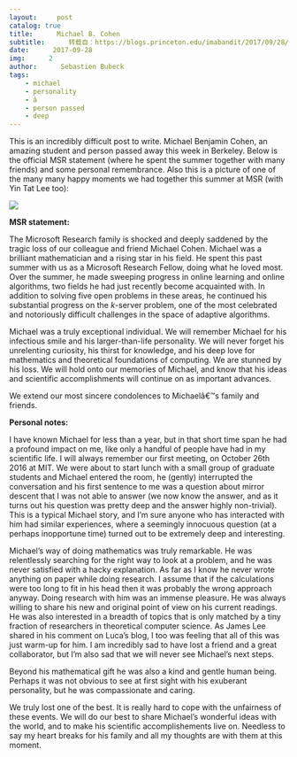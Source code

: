 ```yaml
---
layout:     post
catalog: true
title:      Michael B. Cohen
subtitle:      转载自：https://blogs.princeton.edu/imabandit/2017/09/28/michael-b-cohen/
date:      2017-09-28
img:      2
author:      Sebastien Bubeck
tags:
    - michael
    - personality
    - â
    - person passed
    - deep
---
```


This is an incredibly difficult post to write. Michael Benjamin Cohen, an amazing student and person passed away this week in Berkeley. Below is the official MSR statement (where he spent the summer together with many friends) and some personal remembrance. Also this is a picture of one of the many many happy moments we had together this summer at MSR (with Yin Tat Lee too):

![](https://i0.wp.com/blogs.princeton.edu/imabandit/wp-content/uploads/sites/122/2017/09/2017-08-03-18.10.37.jpg?resize=595%2C335&ssl=1)


**MSR statement:**

The Microsoft Research family is shocked and deeply saddened by the tragic loss of our colleague and friend Michael Cohen. Michael was a brilliant mathematician and a rising star in his field. He spent this past summer with us as a Microsoft Research Fellow, doing what he loved most. Over the summer, he made sweeping progress in online learning and online algorithms, two fields he had just recently become acquainted with. In addition to solving five open problems in these areas, he continued his substantial progress on the *k*-server problem, one of the most celebrated and notoriously difficult challenges in the space of adaptive algorithms.

Michael was a truly exceptional individual. We will remember Michael for his infectious smile and his larger-than-life personality. We will never forget his unrelenting curiosity, his thirst for knowledge, and his deep love for mathematics and theoretical foundations of computing. We are stunned by his loss. We will hold onto our memories of Michael, and know that his ideas and scientific accomplishments will continue on as important advances.

We extend our most sincere condolences to Michaelâ€™s family and friends.

**Personal notes:**

I have known Michael for less than a year, but in that short time span he had a profound impact on me, like only a handful of people have had in my scientific life. I will always remember our first meeting, on October 26th 2016 at MIT. We were about to start lunch with a small group of graduate students and Michael entered the room, he (gently) interrupted the conversation and his first sentence to me was a question about mirror descent that I was not able to answer (we now know the answer, and as it turns out his question was pretty deep and the answer highly non-trivial). This is a typical Michael story, and I’m sure anyone who has interacted with him had similar experiences, where a seemingly innocuous question (at a perhaps inopportune time) turned out to be extremely deep and interesting.

Michael’s way of doing mathematics was truly remarkable. He was relentlessly searching for the right way to look at a problem, and he was never satisfied with a hacky explanation. As far as I know he never wrote anything on paper while doing research. I assume that if the calculations were too long to fit in his head then it was probably the wrong approach anyway. Doing research with him was an immense pleasure. He was always willing to share his new and original point of view on his current readings. He was also interested in a breadth of topics that is only matched by a tiny fraction of researchers in theoretical computer science. As James Lee shared in his comment on Luca’s blog, I too was feeling that all of this was just warm-up for him. I am incredibly sad to have lost a friend and a great collaborator, but I’m also sad that we will never see Michael’s next steps.

Beyond his mathematical gift he was also a kind and gentle human being. Perhaps it was not obvious to see at first sight with his exuberant personality, but he was compassionate and caring.

We truly lost one of the best. It is really hard to cope with the unfairness of these events. We will do our best to share Michael’s wonderful ideas with the world, and to make his scientific accomplishements live on. Needless to say my heart breaks for his family and all my thoughts are with them at this moment.
